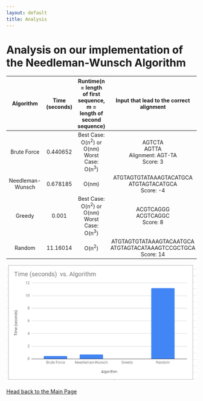 ```yaml
---
layout: default
title: Analysis
---
```

# Analysis on our implementation of the Needleman-Wunsch Algorithm

|     Algorithm    | Time (seconds) | Runtime(n = length of first sequence, m = length of second sequence) |           Input that lead to the correct alignment          |
|:----------------:|:--------------:|:--------------------------------------------------------------------:|:-----------------------------------------------------------:|
|    Brute Force   |    0.440652    |             Best Case: O(n<sup>2</sup>) or O(nm) <br> Worst Case: O(n<sup>3</sup>)            |          AGTCTA <br> AGTTA <br> Alignment: AGT-TA <br> Score: 3          |
| Needleman-Wunsch |    0.678185    |                                 O(nm)                                |       ATGTAGTGTATAAAGTACATGCA <br> ATGTAGTACATGCA <br> Score: -4      |
|      Greedy      |      0.001     |             Best Case: O(n<sup>2</sup>) or O(nm) <br> Worst Case: O(n<sup>3</sup>)            |                ACGTCAGGG <br> ACGTCAGGC <br> Score: 8                |
|      Random      |    11.16014    |                                O(n<sup>2</sup>)                                | ATGTAGTGTATAAAGTACAATGCA <br> ATGTAGTACATAAAGTCCGCTGCA <br> Score: 14 |

![Picture](Images/grap.PNG)

[Head back to the Main Page](https://jsebcort.github.io/NeedlemanWunsch/)

